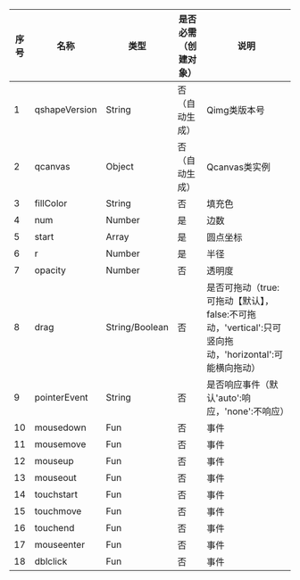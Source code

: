 序号|名称|类型| 是否必需（创建对象）|说明
---|---|---|---|---
1|qshapeVersion|String|否（自动生成）| Qimg类版本号
2|qcanvas|Object|否（自动生成）| Qcanvas类实例
3|fillColor|String|否| 填充色
4|num|Number|是|边数
5|start|Array|是|圆点坐标
6|r|Number|是|半径
7|opacity|Number|否|透明度
8|drag|String/Boolean|否|是否可拖动（true:可拖动【默认】，false:不可拖动，'vertical':只可竖向拖动，'horizontal':可能横向拖动）
9|pointerEvent|String|否|是否响应事件（默认'auto':响应，'none':不响应）
10|mousedown|Fun|否|事件
11|mousemove|Fun|否|事件
12|mouseup|Fun|否|事件
13|mouseout|Fun|否|事件
14|touchstart|Fun|否|事件
15|touchmove|Fun|否|事件
16|touchend|Fun|否|事件
17 | mouseenter | Fun | 否 | 事件
18 | dblclick | Fun | 否 | 事件 











